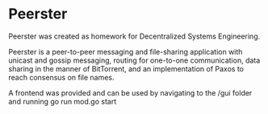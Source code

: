 # Peerster

Peerster was created as homework for Decentralized Systems Engineering.

Peerster is a peer-to-peer messaging and file-sharing application with unicast and gossip messaging, routing for one-to-one communication, data sharing in the manner of BitTorrent, and an implementation of Paxos to reach consensus on file names.

A frontend was provided and can be used by navigating to the /gui folder and running 
  go run mod.go start
